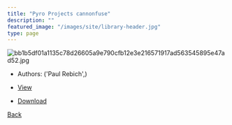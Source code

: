 ```yaml
---
title: "Pyro Projects cannonfuse"
description: ""
featured_image: "/images/site/library-header.jpg"
type: page
---
```


![bb1b5df01a1135c78d26605a9e790cfb12e3e216571917ad563545895e47ad52.jpg](https://drive.google.com/uc?export=view&id=1ZIdFSxvtsovked6omkB9nYNMsWshBds7)
* Authors: ('Paul Rebich',)
* [View](https://drive.google.com/uc?export=view&id=1Sp6P834PiPYfB48zda3Hd6p_FnHAtb98)

* [Download](https://drive.google.com/uc?export=download&id=1Sp6P834PiPYfB48zda3Hd6p_FnHAtb98)

[Back](http://localhost:1313/library/ebooks/
)